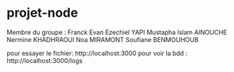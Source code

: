 # projet-node

Membre du groupe : 
Franck Evan Ezechiel YAPI
Mustapha Islam AINOUCHE
Nermine KHADHRAOUI
Noa MIRAMONT
Soufiane BENMOUHOUB

pour essayer le fichier: http://localhost:3000
pour voir la bdd : http://localhost:3000/logs

